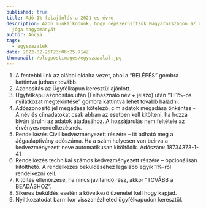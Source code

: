 ```yaml
---
published: true
title: Adó 1% felajánlás a 2021-es évre
description: Azon munkálkodunk, hogy népszerűsítsük Magyarországon az astanga
  jóga hagyományát
author: Ancsa
tags:
  - egyszazalek
date: 2022-02-25T23:06:25.714Z
thumbnail: /blogpostimages/egyszazalal.jpg
---
```

1. A fentebbi link az alábbi oldalra vezet, ahol a “BELÉPÉS” gombra kattintva juthasz tovább.
2. Azonosítás az Ügyfélkapun keresztül ajánlott.
3. Ügyfélkapu azonosítás után (Felhasznaló név + jelszó) után “1+1%-os nyilatkozat megtekintése” gombra kattintva lehet tovább haladni.
4. Adóazonositó jel megadása kötelező, cím adatok megadása önkéntes - A név és címadatokat csak abban az esetben kell kitölteni, ha hozzá kíván járulni az adatok átadásához. A hozzájárulás nem feltétele az érvényes rendelkezésnek.
5. Rendelkezés Civil kedvezményezett részére – itt adható meg a Jógaalaptivány adószáma. Ha a szám helyesen van beirva a kedvezményezett neve automatikusan kitöltődik. Adószám: 18734373-1-41
6. Rendelkezés technikai számos kedvezményezett részére – opcionálisan kitölthető. A rendelkezés beküldéséhez legalább egyik 1%-ról rendelkezni kell.
7. Kitöltés ellenőrzése, ha nincs javítandó rész, akkor “TOVÁBB a BEADÁSHOZ”.
8. Sikeres beküldés esetén a következő üzenetet kell hogy kapjad.
9. Nyiltkozatodat barmikor visszanézheted ügyfélkapudon keresztül.